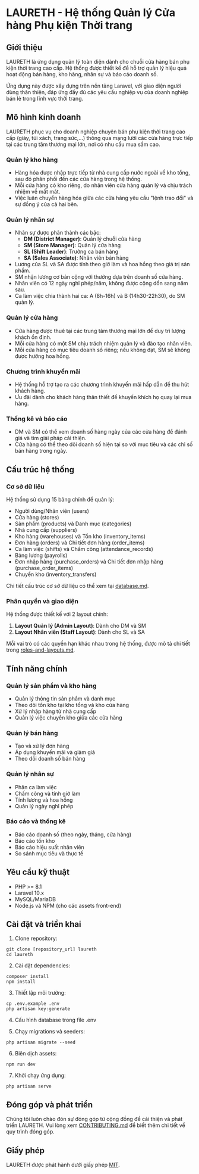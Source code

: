 # LAURETH - Hệ thống Quản lý Cửa hàng Phụ kiện Thời trang

## Giới thiệu

LAURETH là ứng dụng quản lý toàn diện dành cho chuỗi cửa hàng bán phụ kiện thời trang cao cấp. Hệ thống được thiết kế để hỗ trợ quản lý hiệu quả hoạt động bán hàng, kho hàng, nhân sự và báo cáo doanh số.

Ứng dụng này được xây dựng trên nền tảng Laravel, với giao diện người dùng thân thiện, đáp ứng đầy đủ các yêu cầu nghiệp vụ của doanh nghiệp bán lẻ trong lĩnh vực thời trang.

## Mô hình kinh doanh

LAURETH phục vụ cho doanh nghiệp chuyên bán phụ kiện thời trang cao cấp (giày, túi xách, trang sức,...) thông qua mạng lưới các cửa hàng trực tiếp tại các trung tâm thương mại lớn, nơi có nhu cầu mua sắm cao.

### Quản lý kho hàng

- Hàng hóa được nhập trực tiếp từ nhà cung cấp nước ngoài về kho tổng, sau đó phân phối đến các cửa hàng trong hệ thống.
- Mỗi cửa hàng có kho riêng, do nhân viên cửa hàng quản lý và chịu trách nhiệm về mất mát.
- Việc luân chuyển hàng hóa giữa các cửa hàng yêu cầu "lệnh trao đổi" và sự đồng ý của cả hai bên.

### Quản lý nhân sự

- Nhân sự được phân thành các bậc:
  - **DM (District Manager)**: Quản lý chuỗi cửa hàng
  - **SM (Store Manager)**: Quản lý cửa hàng
  - **SL (Shift Leader)**: Trưởng ca bán hàng
  - **SA (Sales Associate)**: Nhân viên bán hàng
- Lương của SL và SA được tính theo giờ làm và hoa hồng theo giá trị sản phẩm.
- SM nhận lương cơ bản cộng với thưởng dựa trên doanh số cửa hàng.
- Nhân viên có 12 ngày nghỉ phép/năm, không được cộng dồn sang năm sau.
- Ca làm việc chia thành hai ca: A (8h-16h) và B (14h30-22h30), do SM quản lý.

### Quản lý cửa hàng

- Cửa hàng được thuê tại các trung tâm thương mại lớn để duy trì lượng khách ổn định.
- Mỗi cửa hàng có một SM chịu trách nhiệm quản lý và đào tạo nhân viên.
- Mỗi cửa hàng có mục tiêu doanh số riêng; nếu không đạt, SM sẽ không được hưởng hoa hồng.

### Chương trình khuyến mãi

- Hệ thống hỗ trợ tạo ra các chương trình khuyến mãi hấp dẫn để thu hút khách hàng.
- Ưu đãi dành cho khách hàng thân thiết để khuyến khích họ quay lại mua hàng.

### Thống kê và báo cáo

- DM và SM có thể xem doanh số hàng ngày của các cửa hàng để đánh giá và tìm giải pháp cải thiện.
- Cửa hàng có thể theo dõi doanh số hiện tại so với mục tiêu và các chỉ số bán hàng trong ngày.

## Cấu trúc hệ thống

### Cơ sở dữ liệu

Hệ thống sử dụng 15 bảng chính để quản lý:
- Người dùng/Nhân viên (users)
- Cửa hàng (stores)
- Sản phẩm (products) và Danh mục (categories)
- Nhà cung cấp (suppliers)
- Kho hàng (warehouses) và Tồn kho (inventory_items)
- Đơn hàng (orders) và Chi tiết đơn hàng (order_items)
- Ca làm việc (shifts) và Chấm công (attendance_records)
- Bảng lương (payrolls)
- Đơn nhập hàng (purchase_orders) và Chi tiết đơn nhập hàng (purchase_order_items)
- Chuyển kho (inventory_transfers)

Chi tiết cấu trúc cơ sở dữ liệu có thể xem tại [database.md](database.md).

### Phân quyền và giao diện

Hệ thống được thiết kế với 2 layout chính:
1. **Layout Quản lý (Admin Layout)**: Dành cho DM và SM
2. **Layout Nhân viên (Staff Layout)**: Dành cho SL và SA

Mỗi vai trò có các quyền hạn khác nhau trong hệ thống, được mô tả chi tiết trong [roles-and-layouts.md](roles-and-layouts.md).

## Tính năng chính

### Quản lý sản phẩm và kho hàng
- Quản lý thông tin sản phẩm và danh mục
- Theo dõi tồn kho tại kho tổng và kho cửa hàng
- Xử lý nhập hàng từ nhà cung cấp
- Quản lý việc chuyển kho giữa các cửa hàng

### Quản lý bán hàng
- Tạo và xử lý đơn hàng
- Áp dụng khuyến mãi và giảm giá
- Theo dõi doanh số bán hàng

### Quản lý nhân sự
- Phân ca làm việc
- Chấm công và tính giờ làm
- Tính lương và hoa hồng
- Quản lý ngày nghỉ phép

### Báo cáo và thống kê
- Báo cáo doanh số (theo ngày, tháng, cửa hàng)
- Báo cáo tồn kho
- Báo cáo hiệu suất nhân viên
- So sánh mục tiêu và thực tế

## Yêu cầu kỹ thuật

- PHP >= 8.1
- Laravel 10.x
- MySQL/MariaDB
- Node.js và NPM (cho các assets front-end)

## Cài đặt và triển khai

1. Clone repository:
```
git clone [repository_url] laureth
cd laureth
```

2. Cài đặt dependencies:
```
composer install
npm install
```

3. Thiết lập môi trường:
```
cp .env.example .env
php artisan key:generate
```

4. Cấu hình database trong file .env

5. Chạy migrations và seeders:
```
php artisan migrate --seed
```

6. Biên dịch assets:
```
npm run dev
```

7. Khởi chạy ứng dụng:
```
php artisan serve
```

## Đóng góp và phát triển

Chúng tôi luôn chào đón sự đóng góp từ cộng đồng để cải thiện và phát triển LAURETH. Vui lòng xem [CONTRIBUTING.md](CONTRIBUTING.md) để biết thêm chi tiết về quy trình đóng góp.

## Giấy phép

LAURETH được phát hành dưới giấy phép [MIT](LICENSE).
